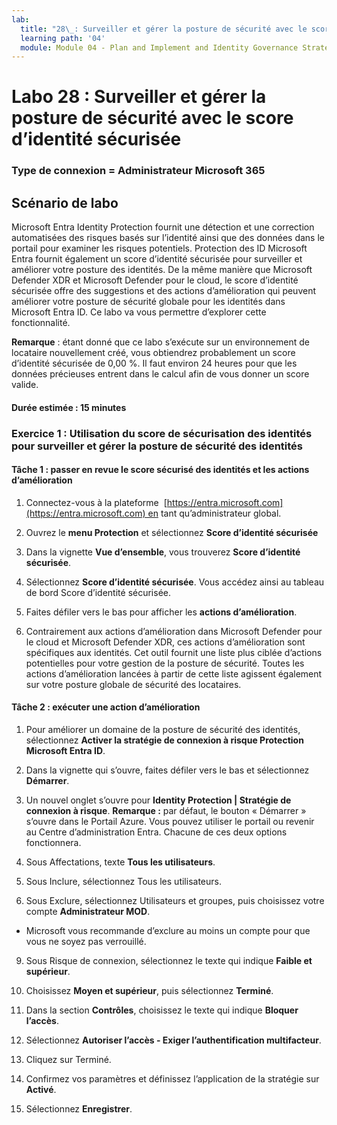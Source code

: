 ```yaml
---
lab:
  title: "28\_: Surveiller et gérer la posture de sécurité avec le score d’identité sécurisée"
  learning path: '04'
  module: Module 04 - Plan and Implement and Identity Governance Strategy
---
```


# Labo 28 : Surveiller et gérer la posture de sécurité avec le score d’identité sécurisée

### Type de connexion = Administrateur Microsoft 365

## Scénario de labo

Microsoft Entra Identity Protection fournit une détection et une correction automatisées des risques basés sur l’identité ainsi que des données dans le portail pour examiner les risques potentiels. Protection des ID Microsoft Entra fournit également un score d’identité sécurisée pour surveiller et améliorer votre posture des identités.  De la même manière que Microsoft Defender XDR et Microsoft Defender pour le cloud, le score d’identité sécurisée offre des suggestions et des actions d’amélioration qui peuvent améliorer votre posture de sécurité globale pour les identités dans Microsoft Entra ID.  Ce labo va vous permettre d’explorer cette fonctionnalité. 

**Remarque** : étant donné que ce labo s’exécute sur un environnement de locataire nouvellement créé, vous obtiendrez probablement un score d’identité sécurisée de 0,00 %.  Il faut environ 24 heures pour que les données précieuses entrent dans le calcul afin de vous donner un score valide.

#### Durée estimée : 15 minutes

### Exercice 1 : Utilisation du score de sécurisation des identités pour surveiller et gérer la posture de sécurité des identités

#### Tâche 1 : passer en revue le score sécurisé des identités et les actions d’amélioration

1. Connectez-vous à la plateforme  [https://entra.microsoft.com](https://entra.microsoft.com) en tant qu’administrateur global.

2. Ouvrez le **menu Protection** et sélectionnez **Score d’identité sécurisée**

3. Dans la vignette **Vue d’ensemble**, vous trouverez **Score d’identité sécurisée**.

4. Sélectionnez **Score d’identité sécurisée**.  Vous accédez ainsi au tableau de bord Score d’identité sécurisée.

5. Faites défiler vers le bas pour afficher les **actions d’amélioration**.

6. Contrairement aux actions d’amélioration dans Microsoft Defender pour le cloud et Microsoft Defender XDR, ces actions d’amélioration sont spécifiques aux identités.  Cet outil fournit une liste plus ciblée d’actions potentielles pour votre gestion de la posture de sécurité.  Toutes les actions d’amélioration lancées à partir de cette liste agissent également sur votre posture globale de sécurité des locataires. 

#### Tâche 2 : exécuter une action d’amélioration

1. Pour améliorer un domaine de la posture de sécurité des identités, sélectionnez **Activer la stratégie de connexion à risque Protection Microsoft Entra ID**.

2. Dans la vignette qui s’ouvre, faites défiler vers le bas et sélectionnez **Démarrer**.

3. Un nouvel onglet s’ouvre pour **Identity Protection | Stratégie de connexion à risque**.
 **Remarque :** par défaut, le bouton « Démarrer » s’ouvre dans le Portail Azure. Vous pouvez utiliser le portail ou revenir au Centre d’administration Entra. Chacune de ces deux options fonctionnera.

6. Sous Affectations, texte **Tous les utilisateurs**.

7. Sous Inclure, sélectionnez Tous les utilisateurs.

8. Sous Exclure, sélectionnez Utilisateurs et groupes, puis choisissez votre compte **Administrateur MOD**.

  - Microsoft vous recommande d’exclure au moins un compte pour que vous ne soyez pas verrouillé.

9. Sous Risque de connexion, sélectionnez le texte qui indique **Faible et supérieur**.

10. Choisissez **Moyen et supérieur**, puis sélectionnez **Terminé**.

10. Dans la section **Contrôles**, choisissez le texte qui indique **Bloquer l’accès**.

11. Sélectionnez **Autoriser l’accès - Exiger l’authentification multifacteur**.

11. Cliquez sur Terminé.

14. Confirmez vos paramètres et définissez l’application de la stratégie sur **Activé**.

15. Sélectionnez **Enregistrer**.
